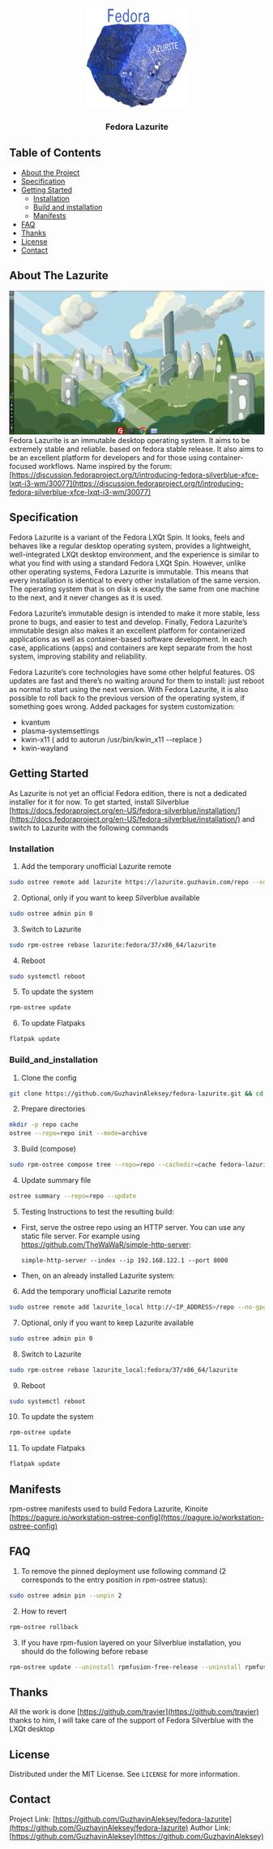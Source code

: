 
<!-- PROJECT LOGO -->
<br />
<p align="center">

  <a href="https://github.com/GuzhavinAleksey/fedora-lazurite">
    <img src="lazurite-logo.png" alt="Logo" width="200" height="200">
  </a>

  <h3 align="center">Fedora Lazurite</h3>
                                                                                                                                                                                            
                                                                                                                                                                                            
<!-- TABLE OF CONTENTS -->                                                                                                                                                                  
## Table of Contents

* [About the Project](#about-the-project)
* [Specification](#specification)
* [Getting Started](#getting-started)
  * [Installation](#installation)
  * [Build and installation](#Build_and_installation)
  * [Manifests](#Manifests)
* [FAQ](#FAQ)
* [Thanks](#Thanks)
* [License](#license)
* [Contact](#contact)


<!-- ABOUT THE PROJECT -->
## About The Lazurite
![Product Name Screen Shot][product-screenshot]
Fedora Lazurite is an immutable desktop operating system. It aims to be extremely stable and reliable. based on fedora stable release. It also aims to be an excellent platform for developers and for those using container-focused workflows.
Name inspired by the forum: [https://discussion.fedoraproject.org/t/introducing-fedora-silverblue-xfce-lxqt-i3-wm/30077](https://discussion.fedoraproject.org/t/introducing-fedora-silverblue-xfce-lxqt-i3-wm/30077)
<!-- Specification -->
## Specification

Fedora Lazurite is a variant of the Fedora LXQt Spin. It looks, feels and behaves like a regular desktop operating system, provides a lightweight, well-integrated LXQt desktop environment, and the experience is similar to what you find with using a standard Fedora LXQt Spin.
However, unlike other operating systems, Fedora Lazurite is immutable. This means that every installation is identical to every other installation of the same version. The operating system that is on disk is exactly the same from one machine to the next, and it never changes as it is used.

Fedora Lazurite’s immutable design is intended to make it more stable, less prone to bugs, and easier to test and develop. Finally, Fedora Lazurite’s immutable design also makes it an excellent platform for containerized applications as well as container-based software development. In each case, applications (apps) and containers are kept separate from the host system, improving stability and reliability.

Fedora Lazurite’s core technologies have some other helpful features. OS updates are fast and there’s no waiting around for them to install: just reboot as normal to start using the next version. With Fedora Lazurite, it is also possible to roll back to the previous version of the operating system, if something goes wrong.
Added packages for system customization:

* kvantum 
* plasma-systemsettings
* kwin-x11 ( add to autorun /usr/bin/kwin_x11 --replace )
* kwin-wayland



<!-- GETTING STARTED -->
## Getting Started
As Lazurite is not yet an official Fedora edition, there is not a dedicated installer for it for now. To get started, install Silverblue [https://docs.fedoraproject.org/en-US/fedora-silverblue/installation/](https://docs.fedoraproject.org/en-US/fedora-silverblue/installation/) and switch to Lazurite with the following commands


### Installation

1. Add the temporary unofficial Lazurite remote
```sh
sudo ostree remote add lazurite https://lazurite.guzhavin.com/repo --no-gpg-verify
```
2. Optional, only if you want to keep Silverblue available
```sh
sudo ostree admin pin 0
```
3. Switch to Lazurite
```sh
sudo rpm-ostree rebase lazurite:fedora/37/x86_64/lazurite
```
4. Reboot
```sh
sudo systemctl reboot
```
5. To update the system
```sh
rpm-ostree update
```
6. To update Flatpaks
```sh
flatpak update
```
### Build_and_installation

1. Clone the config

```sh
git clone https://github.com/GuzhavinAleksey/fedora-lazurite.git && cd fedora-lazurite
```
2. Prepare directories
```sh
mkdir -p repo cache
ostree --repo=repo init --mode=archive
```
3. Build (compose)
```sh
sudo rpm-ostree compose tree --repo=repo --cachedir=cache fedora-lazurite.yaml
```
4. Update summary file
```sh
ostree summary --repo=repo --update
```
5. Testing
Instructions to test the resulting build:

- First, serve the ostree repo using an HTTP server. You can use any static file server. For example using <https://github.com/TheWaWaR/simple-http-server>:

  ```
  simple-http-server --index --ip 192.168.122.1 --port 8000
  ```

- Then, on an already installed Lazurite system:

6. Add the temporary unofficial Lazurite remote
```sh
sudo ostree remote add lazurite_local http://<IP_ADDRESS>/repo --no-gpg-verify
```
7. Optional, only if you want to keep Lazurite available
```sh
sudo ostree admin pin 0
```
8. Switch to Lazurite
```sh
sudo rpm-ostree rebase lazurite_local:fedora/37/x86_64/lazurite
```
9. Reboot
```sh
sudo systemctl reboot
```
10. To update the system
```sh
rpm-ostree update
```
11. To update Flatpaks
```sh
flatpak update
```
<!-- Manifests -->
## Manifests
rpm-ostree manifests used to build Fedora Lazurite, Kinoite [https://pagure.io/workstation-ostree-config](https://pagure.io/workstation-ostree-config) <!-- Thank_you -->

## FAQ
1. To remove the pinned deployment use following command (2 corresponds to the entry position in rpm-ostree status):
```sh
sudo ostree admin pin --unpin 2
```
2. How to revert
```sh
rpm-ostree rollback
```
3. If you have rpm-fusion layered on your Silverblue installation, you should do the following before rebase
```sh
rpm-ostree update --uninstall rpmfusion-free-release --uninstall rpmfusion-nonfree-release --install rpmfusion-free-release --install rpmfusion-nonfree-release
```
## Thanks
All the work is done [https://github.com/travier](https://github.com/travier) thanks to him, I will take care of the support of Fedora Silverblue with the LXQt desktop

<!-- LICENSE -->
## License

Distributed under the MIT License. See `LICENSE` for more information.

<!-- CONTACT -->
## Contact


Project Link: [https://github.com/GuzhavinAleksey/fedora-lazurite](https://github.com/GuzhavinAleksey/fedora-lazurite)
Author Link: [https://github.com/GuzhavinAleksey](https://github.com/GuzhavinAleksey)

<!-- IMAGES -->
[product-screenshot]: lazurite-im.png
